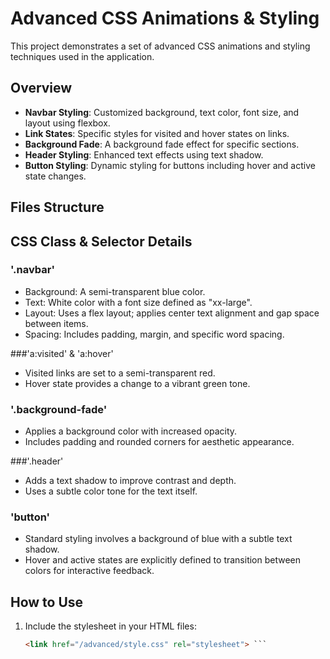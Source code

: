 # Advanced CSS Animations & Styling

This project demonstrates a set of advanced CSS animations and styling techniques used in the application.

## Overview

- **Navbar Styling**: Customized background, text color, font size, and layout using flexbox.
- **Link States**: Specific styles for visited and hover states on links.
- **Background Fade**: A background fade effect for specific sections.
- **Header Styling**: Enhanced text effects using text shadow.
- **Button Styling**: Dynamic styling for buttons including hover and active state changes.

## Files Structure

## CSS Class & Selector Details

### '.navbar'
- Background: A semi-transparent blue color.
- Text: White color with a font size defined as "xx-large".
- Layout: Uses a flex layout; applies center text alignment and gap space between items.
- Spacing: Includes padding, margin, and specific word spacing.

###'a:visited' & 'a:hover'
- Visited links are set to a semi-transparent red.
- Hover state provides a change to a vibrant green tone.

### '.background-fade'
- Applies a background color with increased opacity.
- Includes padding and rounded corners for aesthetic appearance.

###'.header'
- Adds a text shadow to improve contrast and depth.
- Uses a subtle color tone for the text itself.

### 'button'
- Standard styling involves a background of blue with a subtle text shadow.
- Hover and active states are explicitly defined to transition between colors for interactive feedback.

## How to Use

1. Include the stylesheet in your HTML files:
   ```html
   <link href="/advanced/style.css" rel="stylesheet"> ```
